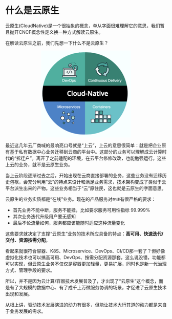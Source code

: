 # 什么是云原生

云原生(CloudNative)是一个很抽象的概念，单从字面很难理解它的意思，我们暂且抛开CNCF概念性定义换一种方式解读云原生。

在解读云原生之前，我们先想一下什么不是云原生？

<div  align="center">
	<img src="../assets/cloud-native.png" width = "280"  align=center />
</div>

最近这几年云厂商喊的最响亮口号就是“上云”，上云的意思很简单：就是把企业原有基于私有数据中心业务迁移到云商的平台中。这部分的业务可以理解成云计算时代的“拆迁户”。离开了之前适配的环境，在云平台修修改改，也能勉强运行。这些上云的业务，就不是云原生业务。

当上云阶段逐渐过去之后，开始出现在云商直接部署的业务，这些业务没有迁移历史包袱，会充分利用“云”的特点来设计和满足业务需求，技术架构变成了类似于云平台派生出来的产物。这些业务相当于“云”原住民，这也就是云原生的字面意思。

云原生的业务实质都是“在线”业务。现在的产品服务对`在线`有很严格的要求：

- 首先业务不能中断，服务不能挂，比如要求服务可用性指标 99.999%
- 其次业务迭代升级用户要无感知
- 最后不论流量如何，服务都应该能随时适应这种流量变化

这些要求就决定了支撑“云原生”业务的技术所应具备的特点：**高可用、快速迭代/交付、资源按需分配**。

看起来就很符合容器、K8S、Microservice、DevOps、CI/CD那一套了？但好像虚拟化技术也可以搞高可用、DevOps、按需分配资源那套，这么说没错，功能都可以实现，但云原生业务不仅仅是容器更加轻量，更易扩展，同时也是新一代治理方式、管理手段的要求。


所以，并不是因为云计算/容器技术发展普及了，才出现了“云原生”这个概念，而是有了大规模的数据中心、有了成千上万微服务协调的场景，才促进了云原生技术出现和发展。

从根上讲，驱动技术发展演进的动力有很多，但能让技术大行其道的动力都是来自于业务发展的需求。